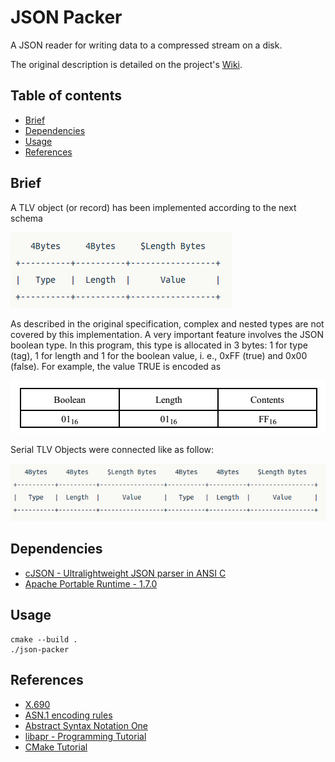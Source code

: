 # JSON Packer
A JSON reader for writing data to a compressed stream on a disk.

The original description is detailed on the project's [Wiki](https://github.com/tnas/json-packer/wiki).

## Table of contents
* [Brief](#brief)
* [Dependencies](#dependencies)
* [Usage](#usage)
* [References](#references)

## Brief
A TLV object (or record) has been implemented according to the next schema

![](https://github.com/tnas/json-packer/blob/main/docs/tlv.png)

As described in the original specification, complex and nested types are not covered
by this implementation. A very important feature involves the JSON boolean type.
In this program, this type is allocated in 3 bytes: 1 for type (tag), 1 for length and
1 for the boolean value, i. e., 0xFF (true) and 0x00 (false). For example, the value TRUE
is encoded as

 ![](https://github.com/tnas/json-packer/blob/main/docs/tlv-boolean.png)

 Serial TLV Objects were connected like as follow:

 ![](https://github.com/tnas/json-packer/blob/main/docs/serial-tlv.png)

## Dependencies
- [cJSON - Ultralightweight JSON parser in ANSI C](https://github.com/DaveGamble/cJSON)
- [Apache Portable Runtime - 1.7.0](https://apr.apache.org/)

## Usage
```Shell
cmake --build .
./json-packer
```

## References
- [X.690](https://en.wikipedia.org/wiki/X.690)
- [ASN.1 encoding rules](https://www.itu.int/rec/T-REC-X.690-202102-I/en)
- [Abstract Syntax Notation One](https://www.openscdp.org/scripts/tutorial/emv/TLV.html)
- [libapr - Programming Tutorial](http://dev.ariel-networks.com/apr/apr-tutorial/html/apr-tutorial.html#toc19)
- [CMake Tutorial](https://cmake.org/cmake/help/latest/guide/tutorial/index.html)
